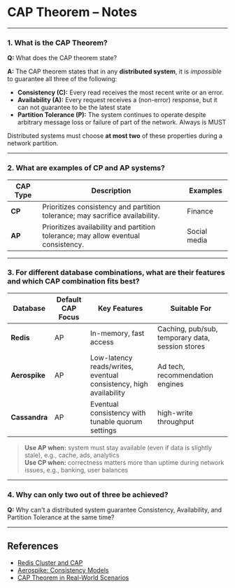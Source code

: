 
# CAP Theorem – Notes

---

### 1. What is the CAP Theorem?

**Q:** What does the CAP theorem state?

**A:** The CAP theorem states that in any **distributed system**, it is _impossible_ to guarantee all three of the following:
- **Consistency (C):** Every read receives the most recent write or an error.
- **Availability (A):** Every request receives a (non-error) response, but it can not guarantee to be the latest state
- **Partition Tolerance (P):** The system continues to operate despite arbitrary message loss or failure of part of the network. Always is MUST

Distributed systems must choose **at most two** of these properties during a network partition.

---

### 2. What are examples of CP and AP systems?

| CAP Type | Description | Examples     |
|----------|-------------|--------------|
| **CP**   | Prioritizes consistency and partition tolerance; may sacrifice availability. | Finance      |
| **AP**   | Prioritizes availability and partition tolerance; may allow eventual consistency. | Social media |

---

### 3. For different database combinations, what are their features and which CAP combination fits best?

| Database     | Default CAP Focus | Key Features | Suitable For |
|--------------|----------------|--------------|--------------|
| **Redis**    | AP | In-memory, fast access | Caching, pub/sub, temporary data, session stores |
| **Aerospike** | AP | Low-latency reads/writes, eventual consistency, high availability | Ad tech, recommendation engines |
| **Cassandra** | AP | Eventual consistency with tunable quorum settings |  high-write throughput |

> **Use AP when:** system must stay available (even if data is slightly stale), e.g., cache, ads, analytics  
> **Use CP when:** correctness matters more than uptime during network issues, e.g., banking, user balances

---

### 4. Why can only two out of three be achieved?

**Q:** Why can't a distributed system guarantee Consistency, Availability, and Partition Tolerance at the same time?



---

## References

- [Redis Cluster and CAP](https://redis.io/docs/management/scaling/)
- [Aerospike: Consistency Models](https://docs.aerospike.com/server/architecture/consistency)
- [CAP Theorem in Real-World Scenarios](https://dev.to/codemasheen/cap-theorem-in-real-world-scenarios-559f)
